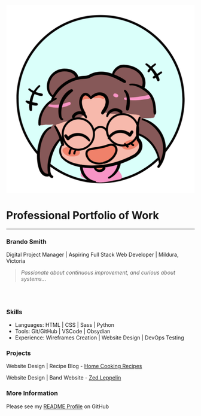 ![Image](./images/BeeGeeEss5.png)
# Professional Portfolio of Work
---

### Brando Smith
Digital Project Manager | Aspiring Full Stack Web Developer | Mildura, Victoria

> *Passionate about continuous improvement, and curious about systems...*
##
&nbsp;
### Skills

* Languages: HTML | CSS | Sass | Python
* Tools: Git/GitHub | VSCode | Obsydian 
* Experience: Wireframes Creation | Website Design | DevOps Testing 
&nbsp;
### Projects

Website Design | Recipe Blog - [Home Cooking Recipes](https://beegeeess.github.io/)

Website Design | Band Website - [Zed Leppelin](https://zedleppelin.netlify.app/)
&nbsp;
### More Information

Please see my [README Profile](https://github.com/BeeGeeEss) on GitHub

